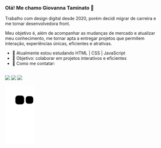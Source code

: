 ### Olá! Me chamo Giovanna Taminato 👋


Trabalho com design digital desde 2020, porém decidi migrar de carreira e me tornar desenvolvedora front.

Meu objetivo é, além de acompanhar as mudanças de mercado e atualizar meu conhecimento, me tornar apta a entregar projetos que permitem interação, experiências únicas, eficientes e atrativas.

- 🌸 Atualmente estou estudando HTML | CSS | JavaScript
- 💮 Objetivo: colaborar em projetos interativos e eficientes
- 🌺 Como me contatar:

##

<div> 

  <a href="https://www.instagram.com/giovannataminato/" target="_blank"><img src="https://img.shields.io/badge/-Instagram-%23E4405F?style=for-the-badge&logo=instagram&logoColor=white" target="_blank"></a>
  <a href="https://www.linkedin.com/in/giovanna-taminato/" target="_blank"><img src="https://img.shields.io/badge/-LinkedIn-%230077B5?style=for-the-badge&logo=linkedin&logoColor=white" target="_blank"></a>
  <a href="https://medium.com/@gitaminato" target="_blank"><img src="https://img.shields.io/badge/Medium-12100E?style=for-the-badge&logo=medium&logoColor=white" target="_blank"></a> 
    
</div>

![Snake animation](https://github.com/gitaminato/gitaminato/blob/output/github-contribution-grid-snake.svg)

<!--
**gitaminato/gitaminato** is a ✨ _special_ ✨ repository because its `README.md` (this file) appears on your GitHub profile.

Here are some ideas to get you started:

- 🔭 I’m currently working on ...
- 🌱 I’m currently learning ...
- 👯 I’m looking to collaborate on ...
- 🤔 I’m looking for help with ...
- 💬 Ask me about ...
- 📫 How to reach me: ...
- 😄 Pronouns: ...
- ⚡ Fun fact: ...
-->
